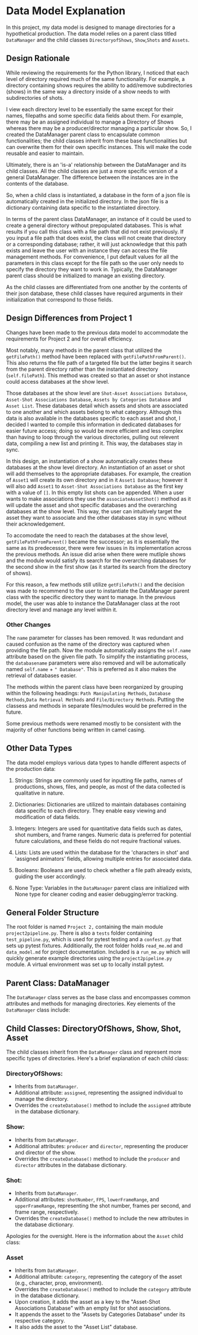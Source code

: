 # Data Model Explanation

In this project, my data model is designed to manage directories for a hypothetical production. The data model relies on a parent class titled `DataManager` and the child classes `DirectoryofShows`, `Show`,`Shots` and `Assets`.

## Design Rationale

While reviewing the requirements for the Python library, I noticed that each level of directory required much of the same functionality. For example, a directory containing shows requires the ability to add/remove subdirectories (shows) in the same way a directory inside of a show needs to with subdirectories of shots.

I view each directory level to be essentially the same except for their names, filepaths and some specific data fields about them. For example, there may be an assigned individual to manage a Directory of Shows whereas there may be a producer/director managing a particular show. So, I created the DataManager parent class to encapsulate common functionalities; the child classes inherit from these base functionalities but can overwrite them for their own specific instances. This will make the code reusable and easier to maintain.

Ultimately, there is an 'is-a' relationship between the DataManager and its child classes. All the child classes are just a more specific version of a general DataManager. The difference between the instances are in the contents of the database.

So, when a child class is instantiated, a database in the form of a json file is automatically created in the initialized directory. In the json file is a dictionary containing data specific to the instantiated directory.

In terms of the parent class DataManager, an instance of it could be used to create a general directory without prepopulated databases. This is what results if you call this class with a file path that did not exist previously. If you input a file path that does exist, the class will not create that directory or a corresponding database; rather, it will just acknowledge that this path exists and leave the user with an instance they can access the file management methods. For convenience, I put default values for all the parameters in this class except for the file path so the user only needs to specify the directory they want to work in. Typically, the DataManager parent class should be initialized to manage an existing directory.

As the child classes are differentiated from one another by the contents of their json database, these child classes have required arguments in their initialization that correspond to those fields.

## Design Differences from Project 1

Changes have been made to the previous data model to accommodate the requirements for Project 2 and for overall efficiency.

Most notably, many methods in the parent class that utilized the `getFilePath()` method have been replaced with `getFilePathFromParent()`. This also returns the file path of a targeted file but the latter begins it search from the parent directory rather than the instantiated directory (`self.filePath`).  This method was created so that an asset or shot instance could access databases at the show level.

Those databases at the show level are `Shot-Asset Associations Database`, `Asset-Shot Associations Database`, `Assets by Categories Database` and `Asset List`. These databases detail which assets and shots are associated to one another and which assets belong to what category. Although this data is also available in the databases specific to each asset and shot, I decided I wanted to compile this information in dedicated databases for easier future access; doing so would be more efficient and less complex than having to loop through the various directories, pulling out relevent data, compiling a new list and printing it. This way, the databases stay in sync.

In this design, an instantiation of a show automatically creates these databases at the show level directory. An instantiation of an asset or shot will add themselves to the appropriate databases. For example, the creation of `Asset1` will create its own directory and in it `Asset1 Database`; however it will also add `Asset1` to `Asset-Shot Associations Database` as the first key with a value of `[]`. In this empty list shots can be appended. When a user wants to make associations they use the `associateAssetShot()` method as it will update the asset and shot specific databases and the overarching databases at the show level. This way, the user can intuitively target the asset they want to associate and the other databases stay in sync without their acknowledgement.

To accomodate the need to reach the databases at the show level, `getFilePathFromParent()` became the successor; as it is essentially the same as its predecessor, there were few issues in its implementation across the previous methods. An issue did arise when there were mutliple shows and the module would satisfy its search for the overarching databases for the second show in the first show (as it started its search from the directory of shows). 

For this reason, a few methods still utilize `getFilePath()` and the decision was made to recommend to the user to instantiate the DataManager parent class with the specific directory they want to manage. In the previous model, the user was able to instance the DataManager class at the root directory level and manage any level within it. 

### Other Changes

The `name` parameter for classes has been removed. It was redundant and caused confusion as the name of the directory was captured when providing the file path. Now the module automatically assigns the `self.name` attribute based on the given file path. To simplify the instantiating process, the `databasename` parameters were also removed and will be automatically named `self.name` + `" Database"`. This is preferred as it also makes the retrieval of databases easier.

The methods within the parent class have been reorganized by grouping within the following headings: `Path Manipulating Methods`, `Database Methods`,`Data Retrieval Methods` and `File/Directory Methods`. Putting the classess and methods in separate files/modules would be preferred in the future.

Some previous methods were renamed mostly to be consistent with the majority of other functions being written in camel casing. 

## Other Data Types

The data model employs various data types to handle different aspects of the production data:

1. Strings: Strings are commonly used for inputting file paths, names of productions, shows, files, and people, as most of the data collected is qualitative in nature.

2. Dictionaries: Dictionaries are utilized to maintain databases containing data specific to each directory. They enable easy viewing and modification of data fields.

3. Integers: Integers are used for quantitative data fields such as dates, shot numbers, and frame ranges. Numeric data is preferred for potential future calculations, and these fields do not require fractional values.

4. Lists: Lists are used within the database for the 'characters in shot' and 'assigned animators' fields, allowing multiple entries for associated data.

5. Booleans: Booleans are used to check whether a file path already exists, guiding the user accordingly.

6. None Type: Variables in the `DataManager` parent class are initialized with None type for cleaner coding and easier debugging/error tracking.

## General Folder Structure

The root folder is named `Project 2,` containing the main module `project2pipeline.py`. There is also a `tests` folder containing `test_pipeline.py`, which is used for pytest testing and a `confest.py` that sets up pytest fixtures. Additionally, the root folder holds `read_me.md` and `data_model.md` for project documentation. Included is a `run_me.py` which will quickly generate example directories using the `project2pipeline.py` module. A virtual environment was set up to locally install pytest.

## Parent Class: DataManager

The `DataManager` class serves as the base class and encompasses common attributes and methods for managing directories. Key elements of the `DataManager` class include:


## Child Classes: DirectoryOfShows, Show, Shot, Asset

The child classes inherit from the `DataManager` class and represent more specific types of directories. Here's a brief explanation of each child class:

### DirectoryOfShows:
- Inherits from `DataManager`.
- Additional attribute: `assigned`, representing the assigned individual to manage the directory.
- Overrides the `createDatabase()` method to include the `assigned` attribute in the database dictionary.

### Show:
- Inherits from `DataManager`.
- Additional attributes: `producer` and `director`, representing the producer and director of the show.
- Overrides the `createDatabase()` method to include the `producer` and `director` attributes in the database dictionary.

### Shot:
- Inherits from `DataManager`.
- Additional attributes: `shotNumber`, `FPS`, `lowerFrameRange`, and `upperFrameRange`, representing the shot number, frames per second, and frame range, respectively.
- Overrides the `createDatabase()` method to include the new attributes in the database dictionary.

Apologies for the oversight. Here is the information about the `Asset` child class:

### Asset
- Inherits from `DataManager`.
- Additional attribute: `category`, representing the category of the asset (e.g., character, prop, environment).
- Overrides the `createDatabase()` method to include the `category` attribute in the database dictionary.
- Upon creation, it adds the asset as a key to the "Asset-Shot Associations Database" with an empty list for shot associations.
- It appends the asset to the "Assets by Categories Database" under its respective category.
- It also adds the asset to the "Asset List" database.
